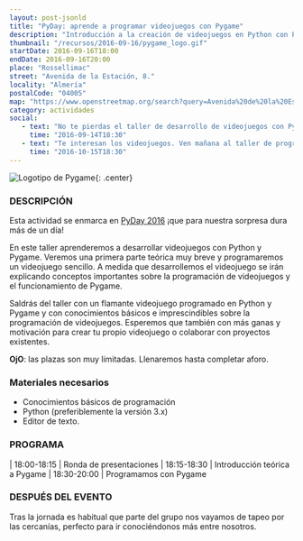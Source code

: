 ```yaml
---
layout: post-jsonld
title: "PyDay: aprende a programar videojuegos con Pygame"
description: "Introducción a la creación de videojuegos en Python con Pygame"
thumbnail: "/recursos/2016-09-16/pygame_logo.gif"
startDate: 2016-09-16T18:00
endDate: 2016-09-16T20:00
place: "Rossellimac"
street: "Avenida de la Estación, 8."
locality: "Almería"
postalCode: "04005"
map: "https://www.openstreetmap.org/search?query=Avenida%20de%20la%20Estaci%C3%B3n%2C%208.%20Almeria#map=19/36.83680/-2.45705"
category: actividades
social:
   - text: "No te pierdas el taller de desarrollo de videojuegos con Python y Pygame"
     time: "2016-09-14T18:30"
   - text: "Te interesan los videojuegos. Ven mañana al taller de programación de videojuegos con Pygame"
     time: "2016-10-15T18:30"
---
```


![Logotipo de Pygame]({{site.url}}/recursos/2016-09-16/pygame_logo.gif "Logotipo de Pygame"){: .center}

### DESCRIPCIÓN

Esta actividad se enmarca en [PyDay 2016](http://www.es.python.org/pyday2016/) ¡que
para nuestra sorpresa dura más de un día!


En este taller aprenderemos a desarrollar videojuegos con Python y Pygame.
Veremos una primera parte teórica muy breve y programaremos un videojuego
sencillo. A medida que desarrollemos el videojuego se irán explicando
conceptos importantes sobre la programación de videojuegos y el
funcionamiento de Pygame.

Saldrás del taller con un flamante videojuego programado en
Python y Pygame y con conocimientos básicos e imprescindibles
sobre la programación de videojuegos. Esperemos que
también con más ganas y motivación para crear tu propio
videojuego o colaborar con proyectos existentes.

__OjO__: las plazas son muy limitadas. Llenaremos hasta completar aforo.


### Materiales necesarios

* Conocimientos básicos de programación
* Python (preferiblemente la versión 3.x)
* Editor de texto.


### PROGRAMA

| 18:00-18:15 | Ronda de presentaciones
| 18:15-18:30 | Introducción teórica a Pygame
| 18:30-20:00 | Programamos con Pygame


### DESPUÉS DEL EVENTO

Tras la jornada es habitual que parte del grupo nos vayamos de tapeo
por las cercanías, perfecto para ir conociéndonos más entre nosotros.



